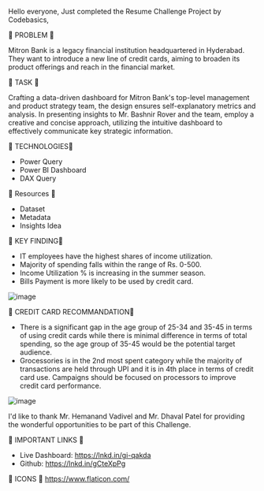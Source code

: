 Hello everyone, 
Just completed the Resume Challenge Project by Codebasics,

🌟 PROBLEM 🌟

Mitron Bank is a legacy financial institution headquartered in Hyderabad. They want to introduce a new line of credit cards, aiming to broaden its product offerings and reach in the financial market.

🌟 TASK 🌟

Crafting a data-driven dashboard for Mitron Bank's top-level management and product strategy team, the design ensures self-explanatory metrics and analysis. In presenting insights to Mr. Bashnir Rover and the team, employ a creative and concise approach, utilizing the intuitive dashboard to effectively communicate key strategic information.

🌟 TECHNOLOGIES🌟

- Power Query
- Power BI Dashboard
- DAX Query

🌟 Resources 🌟
-   Dataset 
-   Metadata
-   Insights Idea

🌟 KEY FINDING🌟

- IT employees have the highest shares of income utilization. 
- Majority of spending falls within the range of Rs. 0-500. 
- Income Utilization % is increasing in the summer season. 
- Bills Payment is more likely to be used by credit card. 


![image](https://github.com/hemanta-rijal/resumeChallenges/assets/22994757/89218e91-8477-43a4-8250-714f7b4cc6ad)


🌟 CREDIT CARD RECOMMANDATION🌟
- There is a significant gap in the age group of 25-34 and 35-45 in terms of using credit cards while there is minimal difference in terms of total spending, so the age group of 35-45 would be the potential target audience.
- Grocessories is in the 2nd most spent category while the majority of transactions are held through UPI and it is in 4th place in terms of credit card use. Campaigns should be focused on processors to improve credit card performance.

![image](https://github.com/hemanta-rijal/resumeChallenges/assets/22994757/27d5d3a9-75af-478c-9338-4ac72dc1c816)


I'd like to thank Mr. Hemanand Vadivel and Mr. Dhaval Patel for providing the wonderful opportunities to be part of this Challenge. 

🌟 IMPORTANT LINKS 🌟 
- Live Dashboard: https://lnkd.in/gi-qakda
- Github: https://lnkd.in/gCteXpPg

🌟 ICONS 🌟 
https://www.flaticon.com/
